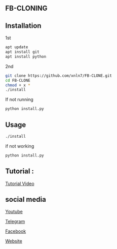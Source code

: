 ## FB-CLONING

## Installation
1st 
```bash
apt update
apt install git
apt install python

```
2nd
```bash
git clone https://github.com/xnln7/FB-CLONE.git
cd FB-CLONE
chmod + x *
./install
```
If not running 
```bash
python install.py
```

## Usage

```bash
./install
```
if not working 
```bash
python install.py
```



## Tutorial :
<p>
  <a href="[https://youtube.com/@xnln7](https://youtu.be/uThhx6k0EBw?si=jrIyh4SGMrvSap0k)">Tutorial Video</a>
  </p>


## social media
<p>
  <a href="https://youtube.com/@xnln7">Youtube</a>
  </p>

<p>
  <a href="https://t.me/xnln7">Telegram</a>
</p>

  <p>
  <a href="https://www.facebook.com/xnln7">Facebook</a>
  </p>

<p>
  <a href="https://xnln7.blogspot.com">Website</a>
  </p>
